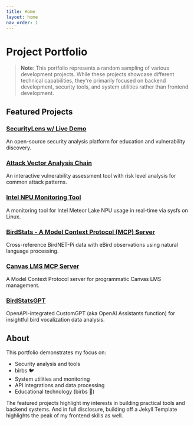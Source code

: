 ```yaml
---
title: Home
layout: home
nav_order: 1
---
```


# Project Portfolio

> **Note**: This portfolio represents a random sampling of various development projects. While these projects showcase different technical capabilities, they're primarily focused on backend development, security tools, and system utilities rather than frontend development.

## Featured Projects

### [SecurityLens w/ Live Demo](./Projects/SecurityLens.html)
An open-source security analysis platform for education and vulnerability discovery.

### [Attack Vector Analysis Chain](./Projects/AttackVectorAnalysisTool.html)
An interactive vulnerability assessment tool with risk level analysis for common attack patterns.

### [Intel NPU Monitoring Tool](./Projects/intel-npu-top.html)
A monitoring tool for Intel Meteor Lake NPU usage in real-time via sysfs on Linux.

### [BirdStats - A Model Context Protocol (MCP) Server](./Projects/mcp-server-birdstats.html)
Cross-reference BirdNET-Pi data with eBird observations using natural language processing.

### [Canvas LMS MCP Server](./Projects/mcp-server-canvas.html)
A Model Context Protocol server for programmatic Canvas LMS management.

### [BirdStatsGPT](./Projects/birdstatsgpt.html)
OpenAPI-integrated CustomGPT (aka OpenAI Assistants function) for insightful bird vocalization data analysis.

## About

This portfolio demonstrates my focus on:
- Security analysis and tools
- birbs 🐦
- System utilities and monitoring
- API integrations and data processing
- Educational technology (birbs 🐥) 

The featured projects highlight my interests in building practical tools and backend systems. And in full disclosure, building off a Jekyll Template highlights the peak of my frontend skills as well. 
